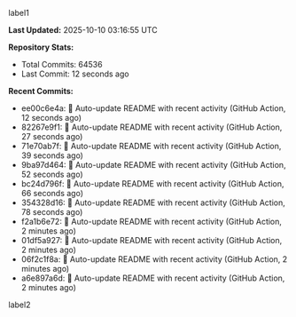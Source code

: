 
label1 
<!-- ACTIVITY_START -->
**Last Updated:** 2025-10-10 03:16:55 UTC

**Repository Stats:**
- Total Commits: 64536
- Last Commit: 12 seconds ago

**Recent Commits:**
- ee00c6e4a: 🤖 Auto-update README with recent activity (GitHub Action, 12 seconds ago)
- 82267e9f1: 🤖 Auto-update README with recent activity (GitHub Action, 27 seconds ago)
- 71e70ab7f: 🤖 Auto-update README with recent activity (GitHub Action, 39 seconds ago)
- 9ba97d464: 🤖 Auto-update README with recent activity (GitHub Action, 52 seconds ago)
- bc24d796f: 🤖 Auto-update README with recent activity (GitHub Action, 66 seconds ago)
- 354328d16: 🤖 Auto-update README with recent activity (GitHub Action, 78 seconds ago)
- f2a1b6e72: 🤖 Auto-update README with recent activity (GitHub Action, 2 minutes ago)
- 01df5a927: 🤖 Auto-update README with recent activity (GitHub Action, 2 minutes ago)
- 06f2c1f8a: 🤖 Auto-update README with recent activity (GitHub Action, 2 minutes ago)
- a6e897a6d: 🤖 Auto-update README with recent activity (GitHub Action, 2 minutes ago)
<!-- ACTIVITY_END -->

label2
